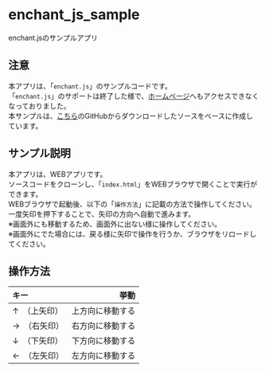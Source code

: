 # enchant_js_sample
enchant.jsのサンプルアプリ

## 注意

本アプリは、「`enchant.js`」のサンプルコードです。  
「`enchant.js`」のサポートは終了した様で、[ホームページ](http://enchantjs.com/)へもアクセスできなくなっておりました。  
本サンプルは、[こちら](https://github.com/wise9/enchant.js/)のGitHubからダウンロードしたソースをベースに作成しています。

## サンプル説明

本アプリは、WEBアプリです。  
ソースコードをクローンし、「`index.html`」をWEBブラウザで開くことで実行ができます。  
WEBブラウザで起動後、以下の「`操作方法`」に記載の方法で操作してください。  
一度矢印を押下することで、矢印の方向へ自動で進みます。  
※画面外にも移動するため、画面外に出ない様に操作してください。  
※画面外にでた場合には、戻る様に矢印で操作を行うか、ブラウザをリロードしてください。


## 操作方法

| キー | 挙動 |
|:-----------|------------:|
| ↑　（上矢印） | 上方向に移動する |
| →　（右矢印） | 右方向に移動する |
| ↓　（下矢印） | 下方向に移動する |
| ←　（左矢印） | 左方向に移動する |
